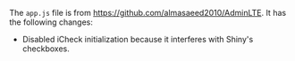 The `app.js` file is from https://github.com/almasaeed2010/AdminLTE. It has the following changes:

* Disabled iCheck initialization because it interferes with Shiny's checkboxes.
